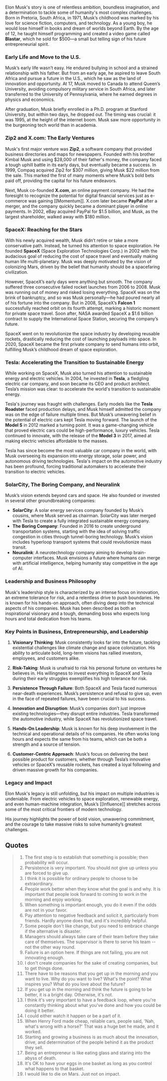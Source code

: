 Elon Musk's story is one of relentless ambition, boundless imagination, and a determination to tackle some of humanity's most complex challenges. Born in Pretoria, South Africa, in 1971, Musk’s childhood was marked by his love for science fiction, computers, and technology. As a young boy, he would lose himself in books and dream of worlds beyond Earth. By the age of 12, he taught himself programming and created a video game called **Blastar**, which he sold for $500—a small but telling sign of his future entrepreneurial spirit.

### Early Life and Move to the U.S.
Musk’s early life wasn’t easy. He endured bullying in school and a strained relationship with his father. But from an early age, he aspired to leave South Africa and pursue a future in the U.S., which he saw as the land of innovation and opportunity. At 17, Musk moved to Canada to attend Queen’s University, avoiding compulsory military service in South Africa, and later transferred to the University of Pennsylvania, where he earned degrees in physics and economics.

After graduation, Musk briefly enrolled in a Ph.D. program at Stanford University, but within two days, he dropped out. The timing was crucial: it was 1995, at the height of the internet boom. Musk saw more opportunity in the burgeoning tech world than in academia.

### Zip2 and X.com: The Early Ventures
Musk's first major venture was **Zip2**, a software company that provided business directories and maps for newspapers. Founded with his brother Kimbal Musk and using $28,000 of their father's money, the company faced a tough uphill battle in its early days, but eventually became a success. In 1999, Compaq acquired Zip2 for $307 million, giving Musk $22 million from the sale. This marked the first of many moments where Musk’s bold bets paid off, providing the capital for his future endeavors.

Next, Musk co-founded **X.com**, an online payment company. He had the foresight to recognize the potential for digital financial services just as e-commerce was gaining [[Momentum]]. X.com later became **PayPal** after a merger, and the company quickly became a dominant player in online payments. In 2002, eBay acquired PayPal for $1.5 billion, and Musk, as the largest shareholder, walked away with $180 million.

### SpaceX: Reaching for the Stars
With his newly acquired wealth, Musk didn’t retire or take a more conservative path. Instead, he turned his attention to space exploration. He founded **SpaceX** (Space Exploration Technologies Corp.) in 2002 with the audacious goal of reducing the cost of space travel and eventually making human life multi-planetary. Musk was deeply motivated by the vision of colonizing Mars, driven by the belief that humanity should be a spacefaring civilization.

However, SpaceX’s early days were anything but smooth. The company suffered three consecutive failed rocket launches from 2006 to 2008. Musk was running out of money and risked losing everything. SpaceX was on the brink of bankruptcy, and so was Musk personally—he had poured nearly all of his fortune into the company. But in 2008, SpaceX’s **Falcon 1** successfully reached orbit on its fourth attempt, marking a historic moment for private space travel. Soon after, NASA awarded SpaceX a $1.6 billion contract to supply the International Space Station, securing the company’s future.

SpaceX went on to revolutionize the space industry by developing reusable rockets, drastically reducing the cost of launching payloads into space. In 2020, SpaceX became the first private company to send humans into orbit, fulfilling Musk’s childhood dream of space exploration.

### Tesla: Accelerating the Transition to Sustainable Energy
While working on SpaceX, Musk also turned his attention to sustainable energy and electric vehicles. In 2004, he invested in **Tesla**, a fledgling electric car company, and soon became its CEO and product architect. Tesla’s mission was clear: to accelerate the world's transition to sustainable energy.

Tesla's journey was fraught with challenges. Early models like the **Tesla Roadster** faced production delays, and Musk himself admitted the company was on the edge of failure multiple times. But Musk’s unwavering belief in the potential of electric cars kept Tesla moving forward. The launch of the **Model S** in 2012 marked a turning point. It was a game-changing vehicle that proved electric cars could be high-performance, luxury vehicles. Tesla continued to innovate, with the release of the **Model 3** in 2017, aimed at making electric vehicles affordable to the masses.

Tesla has since become the most valuable car company in the world, with Musk overseeing its expansion into energy storage, solar power, and autonomous driving technologies. Tesla's impact on the automotive industry has been profound, forcing traditional automakers to accelerate their transition to electric vehicles.

### SolarCity, The Boring Company, and Neuralink
Musk’s vision extends beyond cars and space. He also founded or invested in several other groundbreaking companies:
- **SolarCity**: A solar energy services company founded by Musk’s cousins, where Musk served as chairman. SolarCity was later merged with Tesla to create a fully integrated sustainable energy company.
- **The Boring Company**: Founded in 2016 to create underground transportation systems, starting with the idea of solving traffic congestion in cities through tunnel-boring technology. Musk’s vision includes hyperloop transport systems that could revolutionize mass transit.
- **Neuralink**: A neurotechnology company aiming to develop brain-computer interfaces. Musk envisions a future where humans can merge with artificial intelligence, helping humanity stay competitive in the age of AI.

### Leadership and Business Philosophy
Musk's leadership style is characterized by an intense focus on innovation, an extreme tolerance for risk, and a relentless drive to push boundaries. He is known for his hands-on approach, often diving deep into the technical aspects of his companies. Musk has been described as both an inspirational visionary and a tough, demanding boss who expects long hours and total dedication from his teams.

### Key Points in Business, Entrepreneurship, and Leadership

1. **Visionary Thinking**: Musk consistently looks far into the future, tackling existential challenges like climate change and space colonization. His ability to articulate bold, long-term visions has rallied investors, employees, and customers alike.
   
2. **Risk-Taking**: Musk is unafraid to risk his personal fortune on ventures he believes in. His willingness to invest everything in SpaceX and Tesla during their early struggles exemplifies his high tolerance for risk.

3. **Persistence Through Failure**: Both SpaceX and Tesla faced numerous near-death experiences. Musk’s persistence and refusal to give up, even in the face of repeated failures, have been crucial to his success.

4. **Innovation and Disruption**: Musk’s companies don’t just improve existing technologies—they disrupt entire industries. Tesla transformed the automotive industry, while SpaceX has revolutionized space travel.

5. **Hands-On Leadership**: Musk is known for his deep involvement in the technical and operational details of his companies. He often works long hours and expects the same from his teams, which can be both a strength and a source of tension.

6. **Customer-Centric Approach**: Musk’s focus on delivering the best possible product for customers, whether through Tesla’s innovative vehicles or SpaceX’s reusable rockets, has created a loyal following and driven massive growth for his companies.

### Legacy and Impact
Elon Musk's legacy is still unfolding, but his impact on multiple industries is undeniable. From electric vehicles to space exploration, renewable energy, and even human-machine integration, Musk’s [[Influence]] stretches across some of the most critical frontiers of modern technology.

His journey highlights the power of bold vision, unwavering commitment, and the courage to take massive risks to solve humanity’s greatest challenges.

## Quotes

> 1. The first step is to establish that something is possible; then probability will occur.
> 2. Persistence is very important. You should not give up unless you are forced to give up.
> 3. I think it is possible for ordinary people to choose to be extraordinary.
> 4. People work better when they know what the goal is and why. It is important that people look forward to coming to work in the morning and enjoy working.
> 5. When something is important enough, you do it even if the odds are not in your favor.
> 6. Pay attention to negative feedback and solicit it, particularly from friends. Hardly anyone does that, and it's incredibly helpful.
> 7. Some people don't like change, but you need to embrace change if the alternative is disaster.
> 8. Managers should always take care of their team before they take care of themselves. The supervisor is there to serve his team -- not the other way round.
> 9. Failure is an option here. If things are not failing, you are not innovating enough.
> 10. I don't create companies for the sake of creating companies, but to get things done.
> 11. There have to be reasons that you get up in the morning and you want to live. Why do you want to live? What's the point? What inspires you? What do you love about the future?
> 12. If you get up in the morning and think the future is going to be better, it is a bright day. Otherwise, it's not.
> 13. I think it's very important to have a feedback loop, where you're constantly thinking about what you've done and how you could be doing it better.
> 14. I could either watch it happen or be a part of it.
> 15. When Henry Ford made cheap, reliable cars, people said, 'Nah, what's wrong with a horse?' That was a huge bet he made, and it worked.
> 16. Starting and growing a business is as much about the innovation, drive, and determination of the people behind it as the product they sell.
> 17. Being an entrepreneur is like eating glass and staring into the abyss of death.
> 18. It's OK to have your eggs in one basket as long as you control what happens to that basket.
> 19. I would like to die on Mars. Just not on impact.